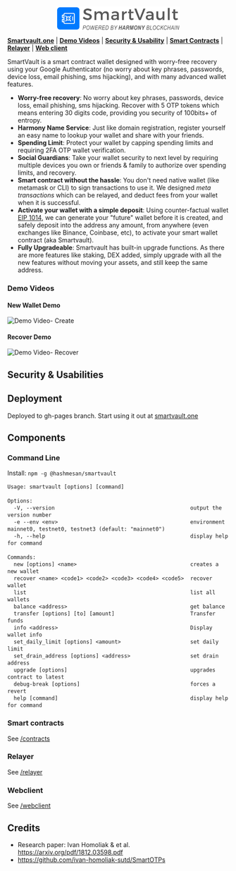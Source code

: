
<p align="center">
  <img src="./webclient/public/logo_smartvault.png"" height ="55" alt="" align="middle" />
<br/>

[**Smartvault.one**](https://smartvault.one) | 
[**Demo Videos**](#demo-videos) |
[**Security & Usability**](#security--usabilities) |
[**Smart Contracts**](#smart-contracts) |
[**Relayer**](#relayer) |
[**Web client**](#Webclient)
</p>

SmartVault is a smart contract wallet designed with worry-free recovery using your Google Authenticator (no worry about key phrases, passwords, device loss, email phishing, sms hijacking), and with many advanced wallet features.

* **Worry-free recovery**: No worry about key phrases, passwords, device loss, email phishing, sms hijacking. Recover with 5 OTP tokens which means entering 30 digits code, providing you security of 100bits+ of entropy.
* **Harmony Name Service**: Just like domain registration, register yourself an easy name to lookup  your wallet and share with your friends.
* **Spending Limit**: Protect your wallet by capping spending limits and requiring 2FA OTP wallet verification.
* **Social Guardians**: Take your wallet security to next level by requiring multiple devices you own or friends & family to authorize over spending limits, and recovery. 
* **Smart contract without the hassle**: You don't need native wallet (like metamask or CLI) to sign transactions to use it. We designed *meta transactions* which can be relayed, and deduct fees from your wallet when it is successful.
* **Activate your wallet with a simple deposit**: Using counter-factual wallet [EIP 1014](https://eips.ethereum.org/EIPS/eip-1014), we can generate your "future" wallet before it is created, and safely deposit into the address any amount, from anywhere (even exchanges like Binance, Coinbase, etc), to activate your smart wallet contract (aka Smartvault).
* **Fully Upgradeable**: Smartvault has built-in upgrade functions. As there are more features like staking, DEX added, simply upgrade with all the new features without moving your assets, and still keep the same address.

### Demo Videos
#### New Wallet Demo
![Demo Video- Create](designs/create.gif)

#### Recover Demo
![Demo Video- Recover](designs/recover.gif)

## Security & Usabilities

## Deployment

Deployed to gh-pages branch.
Start using it out at [smartvault.one](https://smartvaule.one)

## Components

### Command Line

Install: `npm -g @hashmesan/smartvault`

```
Usage: smartvault [options] [command]

Options:
  -V, --version                                           output the version number
  -e --env <env>                                          environment mainnet0, testnet0, testnet3 (default: "mainnet0")
  -h, --help                                              display help for command

Commands:
  new [options] <name>                                    creates a new wallet
  recover <name> <code1> <code2> <code3> <code4> <code5>  recover wallet
  list                                                    list all wallets
  balance <address>                                       get balance
  transfer [options] [to] [amount]                        Transfer funds
  info <address>                                          Display wallet info
  set_daily_limit [options] <amount>                      set daily limit
  set_drain_address [options] <address>                   set drain address
  upgrade [options]                                       upgrades contract to latest
  debug-break [options]                                   forces a revert
  help [command]                                          display help for command
```


### Smart contracts

See [/contracts](/contracts/README.md)

### Relayer

See [/relayer](/relayer/README.md)

### Webclient

See [/webclient](/webclient/README.md)

## Credits

* Research paper: Ivan Homoliak & et al. https://arxiv.org/pdf/1812.03598.pdf
* https://github.com/ivan-homoliak-sutd/SmartOTPs
